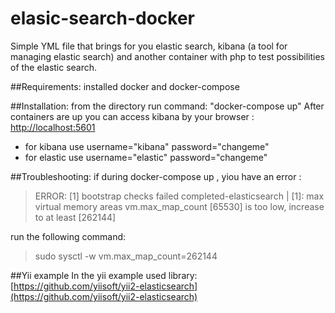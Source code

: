 # elasic-search-docker
Simple YML file that brings for you elastic search, kibana (a tool for managing elastic search) 
and another container with php to test possibilities of the elastic search.

##Requirements:
installed docker and docker-compose

##Installation:
from the directory run command: "docker-compose up"
After containers are up you can access kibana by your browser : 
[http://localhost:5601](http://localhost:5601)  

- for kibana use username="kibana" password="changeme"
- for elastic use username="elastic" password="changeme"


##Troubleshooting:
 if during docker-compose up , yiou have an error : 
>ERROR: [1] bootstrap checks failed
> completed-elasticsearch | [1]: max virtual memory areas vm.max_map_count [65530] is too low, increase to at least [262144]
 
 run the following command: 
 > sudo sysctl -w vm.max_map_count=262144
 

##Yii example 
In the yii example used library: [https://github.com/yiisoft/yii2-elasticsearch](https://github.com/yiisoft/yii2-elasticsearch)